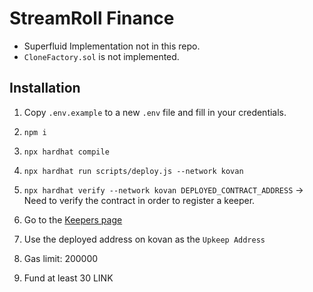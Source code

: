 # StreamRoll Finance

* Superfluid Implementation not in this repo.
* `CloneFactory.sol` is not implemented.

## Installation

1. Copy `.env.example` to a new `.env` file and fill in your credentials.

2. `npm i`

3. `npx hardhat compile`

4. `npx hardhat run scripts/deploy.js --network kovan`

5. `npx hardhat verify --network kovan DEPLOYED_CONTRACT_ADDRESS` -> Need to verify the contract in order to register a keeper.

6. Go to the [Keepers page](https://keepers.chain.link/) 

7. Use the deployed address on kovan as the `Upkeep Address`

8. Gas limit: 200000

9. Fund at least 30 LINK
